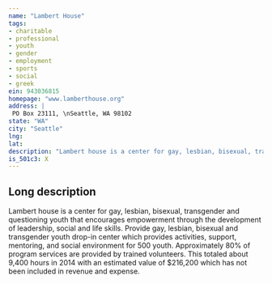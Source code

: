 ```yaml
---
name: "Lambert House"
tags:
- charitable
- professional
- youth
- gender
- employment
- sports
- social
- greek
ein: 943036815
homepage: "www.lamberthouse.org"
address: |
 PO Box 23111, \nSeattle, WA 98102
state: "WA"
city: "Seattle"
lng: 
lat: 
description: "Lambert house is a center for gay, lesbian, bisexual, transgender and questioning youth that encourages empowerment through the development of leadership, social and life skills. "
is_501c3: X
---
```


## Long description

Lambert house is a center for gay, lesbian, bisexual, transgender and questioning youth that encourages empowerment through the development of leadership, social and life skills. Provide gay, lesbian, bisexual and transgender youth drop-in center which provides activities, support, mentoring, and social environment for 500 youth. Approximately 80% of program services are provided by trained volunteers. This totaled about 9,400 hours in 2014 with an estimated value of $216,200 which has not been included in revenue and expense. 
